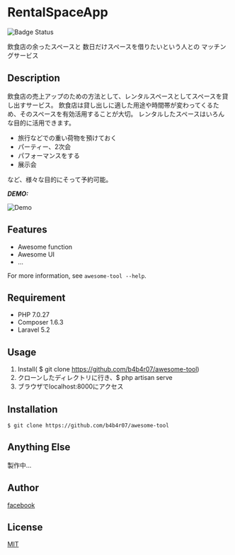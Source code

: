 # RentalSpaceApp

![Badge Status](https://ci-as-a-service)

飲食店の余ったスペースと
数日だけスペースを借りたいという人との
マッチングサービス


## Description

飲食店の売上アップのための方法として、レンタルスペースとしてスペースを貸し出すサービス。
飲食店は貸し出しに適した用途や時間帯が変わってくるため、そのスペースを有効活用することが大切。
レンタルしたスペースはいろんな目的に活用できます。
- 旅行などでの重い荷物を預けておく
- パーティー、2次会
- パフォーマンスをする
- 展示会

など、様々な目的にそって予約可能。





***DEMO:***

![Demo](https://image-url.gif)

## Features

- Awesome function
- Awesome UI
- ...

For more information, see `awesome-tool --help`.



## Requirement

- PHP 7.0.27
- Composer 1.6.3
- Laravel 5.2



## Usage

1. Install( $ git clone https://github.com/b4b4r07/awesome-tool)
2. クローンしたディレクトリに行き、$ php artisan serve
3. ブラウザでlocalhost:8000にアクセス

## Installation

    $ git clone https://github.com/b4b4r07/awesome-tool

## Anything Else


製作中...

## Author

[facebook](https://www.facebook.com/MyznEizibeendet)

## License

[MIT](http://b4b4r07.mit-license.org)
